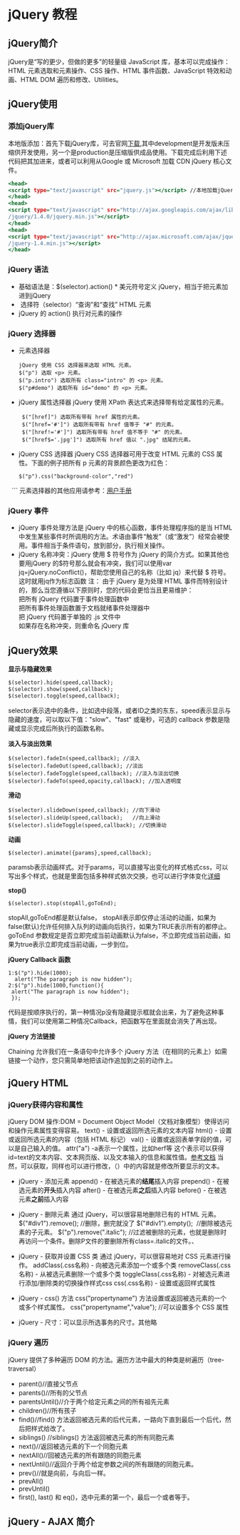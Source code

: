# jQuery 教程
## jQuery简介
jQuery是“写的更少，但做的更多”的轻量级 JavaScript 库，基本可以完成操作：HTML 元素选取和元素操作、CSS 操作、HTML 事件函数、JavaScript 特效和动画、HTML DOM 遍历和修改、Utilities。
## jQuery使用
### 添加jQuery库
本地版添加：首先下载jQuery库，可去官网[下载](http://jquery.com/download/#Download_jQuery),其中development是开发版未压缩供开发使用，另一个是production是压缩版供成品使用。下载完成后利用下述代码把其加进来，或者可以利用从Google 或 Microsoft 加载 CDN jQuery 核心文件。
  ```.html
  <head>
  <script type="text/javascript" src="jquery.js"></script> //本地加载jQuery库
  </head>
  <head>
  <script type="text/javascript" src="http://ajax.googleapis.com/ajax/libs //使用 Google 的 CDN
  /jquery/1.4.0/jquery.min.js"></script>
  </head>
  <head>
  <script type="text/javascript" src="http://ajax.microsoft.com/ajax/jquery //Microsoft 的 CDN
  /jquery-1.4.min.js"></script>
  </head>
  ```
### jQuery 语法
* 基础语法是：$(selector).action()
* 美元符号定义 jQuery，相当于把元素加进到jQuery
*  选择符（selector）“查询”和“查找” HTML 元素
*  jQuery 的 action() 执行对元素的操作  
### jQuery 选择器
* 元素选择器
  ```
  jQuery 使用 CSS 选择器来选取 HTML 元素。
  $("p") 选取 <p> 元素。
  $("p.intro") 选取所有 class="intro" 的 <p> 元素。
  $("p#demo") 选取所有 id="demo" 的 <p> 元素。
  ```
* jQuery 属性选择器
  jQuery 使用 XPath 表达式来选择带有给定属性的元素。
   ```
    $("[href]") 选取所有带有 href 属性的元素。
    $("[href='#']") 选取所有带有 href 值等于 "#" 的元素。
    $("[href!='#']") 选取所有带有 href 值不等于 "#" 的元素。
    $("[href$='.jpg']") 选取所有 href 值以 ".jpg" 结尾的元素。
    ```
* jQuery CSS 选择器
  jQuery CSS 选择器可用于改变 HTML 元素的 CSS 属性。下面的例子把所有 p 元素的背景颜色更改为红色：
   ```
   $("p").css("background-color","red")
   ```
   元素选择器的其他应用请参考：[用户手册](http://www.w3school.com.cn/jquery/jquery_ref_selectors.asphttp://www.w3school.com.cn/jquery/jquery_ref_selectors.asp)
### jQuery 事件
* jQuery 事件处理方法是 jQuery 中的核心函数，事件处理程序指的是当 HTML 中发生某些事件时所调用的方法。术语由事件“触发”（或“激发”）经常会被使用。事件相当于条件语句，放到<head>部分，执行相关操作。
* jQuery 名称冲突：jQuery 使用 $ 符号作为 jQuery 的简介方式。如果其他也要用jQuery 的$符号那么就会有冲突，我们可以使用var jq=jQuery.noConflict()，帮助您使用自己的名称（比如 jq）来代替 $ 符号。这时就用jq作为标志函数
 注： 由于 jQuery 是为处理 HTML 事件而特别设计的，那么当您遵循以下原则时，您的代码会更恰当且更易维护：<br>
     把所有 jQuery 代码置于事件处理函数中<br>
     把所有事件处理函数置于文档就绪事件处理器中<br>
     把 jQuery 代码置于单独的 .js 文件中<br>
     如果存在名称冲突，则重命名 jQuery 库<br>
  
## jQuery效果

 **显示与隐藏效果**             
 
 ```.html
 $(selector).hide(speed,callback); 
 $(selector).show(speed,callback);
 $(selector).toggle(speed,callback);
  ```
selector表示选中的条件，比如选中段落，或者ID之类的东东，speed表示显示与隐藏的速度，可以取以下值："slow"、"fast" 或毫秒，可选的 callback 参数是隐藏或显示完成后所执行的函数名称。

 **淡入与淡出效果**
 ```
 $(selector).fadeIn(speed,callback); //淡入
 $(selector).fadeOut(speed,callback); //淡出
 $(selector).fadeToggle(speed,callback); //淡入与淡出切换
 $(selector).fadeTo(speed,opacity,callback); //加入透明度
 ```
 
 **滑动**
 ```
 $(selector).slideDown(speed,callback); //向下滑动
 $(selector).slideUp(speed,callback);   //向上滑动
 $(selector).slideToggle(speed,callback); //切换滑动
 ```
 
 **动画**
 ```
 $(selector).animate({params},speed,callback);
 ```
paramsb表示动画样式。对于params，可以直接写出变化的样式格式css，可以写出多个样式，也就是里面包括多种样式依次交换，也可以进行字体变化[详细](http://www.w3school.com.cn/jquery/jquery_animate.asp)

 **stop()**
 ```
 $(selector).stop(stopAll,goToEnd);
 ```
 stopAll,goToEnd都是默认false， stopAll表示即仅停止活动的动画，如果为false(默认)允许任何排入队列的动画向后执行，如果为TRUE表示所有的都停止。goToEnd 参数规定是否立即完成当前动画默认为false，不立即完成当前动画，如果为true表示立即完成当前动画，一步到位。
 
**jQuery Callback 函数**
   ```
   1:$("p").hide(1000);
     alert("The paragraph is now hidden");
   2:$("p").hide(1000,function(){
    alert("The paragraph is now hidden");
    });
   ```
 代码是按顺序执行的，第一种情况p没有隐藏提示框就会出来，为了避免这种事情，我们可以使用第二种情况Callback，把函数写在里面就会消失了再出现。
 
**jQuery 方法链接**          

Chaining 允许我们在一条语句中允许多个 jQuery 方法（在相同的元素上）如需链接一个动作，您只需简单地把该动作追加到之前的动作上。

## jQuery HTML
### jQuery获得内容和属性
jQuery DOM 操作:DOM = Document Object Model（文档对象模型）使得访问和操作元素属性变得容易。
text() - 设置或返回所选元素的文本内容
html() - 设置或返回所选元素的内容（包括 HTML 标记）
val() - 设置或返回表单字段的值，可以是自己输入的值。
attr("a") -a表示一个属性，比如herf等
这个表示可以获得id=text的文本内容、文本网页版、以及文本输入的信息和属性值。[参考文档](http://www.w3school.com.cn/jquery/jquery_dom_get.asp)
当然，可以获取，同样也可以进行修改，（）中的内容就是修改所要显示的文本。

* jQuery - 添加元素
append() - 在被选元素的**结尾**插入内容
prepend() - 在被选元素的**开头**插入内容
after() - 在被选元素**之后**插入内容
before() - 在被选元素**之前**插入内容

* jQuery - 删除元素
通过 jQuery，可以很容易地删除已有的 HTML 元素。
$("#div1").remove(); //删除，删完就没了
$("#div1").empty();  //删除被选元素的子元素。
$("p").remove(".italic"); //过滤被删除的元素，也就是删除时再访问一个条件。删除P文件的要删除所有class=.italic的文件。、

* jQuery - 获取并设置 CSS 类
通过 jQuery，可以很容易地对 CSS 元素进行操作。
addClass(.css名称) - 向被选元素添加一个或多个类
removeClass(.css名称) - 从被选元素删除一个或多个类
toggleClass(.css名称) - 对被选元素进行添加/删除类的切换操作样式css
css(.css名称) - 设置或返回样式属性

* jQuery - css() 方法
css("propertyname") 方法设置或返回被选元素的一个或多个样式属性。
css("propertyname","value"); //可以设置多个 CSS 属性

* jQuery - 尺寸：可以显示所选事务的尺寸。其他略
### jQuery 遍历
jQuery 提供了多种遍历 DOM 的方法。遍历方法中最大的种类是树遍历（tree-traversal）
* parent()//直接父节点
* parents()//所有的父节点
* parentsUntil()//介于两个给定元素之间的所有祖先元素
* children()//所有孩子
* find()//find() 方法返回被选元素的后代元素，一路向下直到最后一个后代，然后把样式给改了。
* siblings() //siblings() 方法返回被选元素的所有同胞元素
* next()//返回被选元素的下一个同胞元素
* nextAll()//回被选元素的所有跟随的同胞元素
* nextUntil()//返回介于两个给定参数之间的所有跟随的同胞元素。
* prev()//就是向前，与向后一样。
* prevAll()
* prevUntil()
* first(), last() 和 eq()，选中元素的第一个，最后一个或者等于。
## jQuery - AJAX 简介

